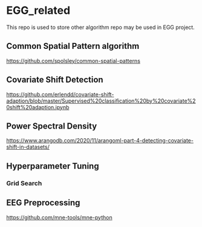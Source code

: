 # EGG_related

This repo is used to store other algorithm repo may be used in EGG project.

## Common Spatial Pattern algorithm
https://github.com/spolsley/common-spatial-patterns

## Covariate Shift Detection
https://github.com/erlendd/covariate-shift-adaption/blob/master/Supervised%20classification%20by%20covariate%20shift%20adaption.ipynb

## Power Spectral Density

https://www.arangodb.com/2020/11/arangoml-part-4-detecting-covariate-shift-in-datasets/

## Hyperparameter Tuning
### Grid Search

## EEG Preprocessing
https://github.com/mne-tools/mne-python


